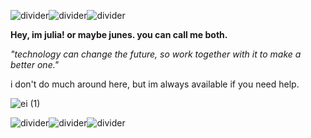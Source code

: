 
![divider](https://github.com/user-attachments/assets/3cab2d09-ccce-4ce1-83d4-0888504bed1c)![divider](https://github.com/user-attachments/assets/3cab2d09-ccce-4ce1-83d4-0888504bed1c)![divider](https://github.com/user-attachments/assets/3cab2d09-ccce-4ce1-83d4-0888504bed1c)

**Hey, im julia! or maybe junes. you can call me both.**

*"technology can change the future, so work together with it to make a better one."*

i don't do much around here, but im always available if you need help.

![ei (1)](https://github.com/user-attachments/assets/d13d8dfa-41be-4640-9346-b482e44952a8)

![divider](https://github.com/user-attachments/assets/3cab2d09-ccce-4ce1-83d4-0888504bed1c)![divider](https://github.com/user-attachments/assets/3cab2d09-ccce-4ce1-83d4-0888504bed1c)![divider](https://github.com/user-attachments/assets/3cab2d09-ccce-4ce1-83d4-0888504bed1c)


